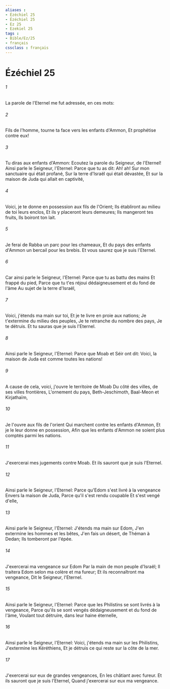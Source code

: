 ```yaml
---
aliases : 
- Ézéchiel 25
- Ézéchiel 25
- Ez 25
- Ezekiel 25
tags : 
- Bible/Ez/25
- français
cssclass : français
---
```


# Ézéchiel 25

###### 1
La parole de l'Eternel me fut adressée, en ces mots:
###### 2
Fils de l'homme, tourne ta face vers les enfants d'Ammon, Et prophétise contre eux!
###### 3
Tu diras aux enfants d'Ammon: Ecoutez la parole du Seigneur, de l'Eternel! Ainsi parle le Seigneur, l'Eternel: Parce que tu as dit: Ah! ah! Sur mon sanctuaire qui était profané, Sur la terre d'Israël qui était dévastée, Et sur la maison de Juda qui allait en captivité,
###### 4
Voici, je te donne en possession aux fils de l'Orient; Ils établiront au milieu de toi leurs enclos, Et ils y placeront leurs demeures; Ils mangeront tes fruits, Ils boiront ton lait.
###### 5
Je ferai de Rabba un parc pour les chameaux, Et du pays des enfants d'Ammon un bercail pour les brebis. Et vous saurez que je suis l'Eternel.
###### 6
Car ainsi parle le Seigneur, l'Eternel: Parce que tu as battu des mains Et frappé du pied, Parce que tu t'es réjoui dédaigneusement et du fond de l'âme Au sujet de la terre d'Israël,
###### 7
Voici, j'étends ma main sur toi, Et je te livre en proie aux nations; Je t'extermine du milieu des peuples, Je te retranche du nombre des pays, Je te détruis. Et tu sauras que je suis l'Eternel.
###### 8
Ainsi parle le Seigneur, l'Eternel: Parce que Moab et Séir ont dit: Voici, la maison de Juda est comme toutes les nations!
###### 9
A cause de cela, voici, j'ouvre le territoire de Moab Du côté des villes, de ses villes frontières, L'ornement du pays, Beth-Jeschimoth, Baal-Meon et Kirjathaïm,
###### 10
Je l'ouvre aux fils de l'orient Qui marchent contre les enfants d'Ammon, Et je le leur donne en possession, Afin que les enfants d'Ammon ne soient plus comptés parmi les nations.
###### 11
J'exercerai mes jugements contre Moab. Et ils sauront que je suis l'Eternel.
###### 12
Ainsi parle le Seigneur, l'Eternel: Parce qu'Edom s'est livré à la vengeance Envers la maison de Juda, Parce qu'il s'est rendu coupable Et s'est vengé d'elle,
###### 13
Ainsi parle le Seigneur, l'Eternel: J'étends ma main sur Edom, J'en extermine les hommes et les bêtes, J'en fais un désert, de Théman à Dedan; Ils tomberont par l'épée.
###### 14
J'exercerai ma vengeance sur Edom Par la main de mon peuple d'Israël; Il traitera Edom selon ma colère et ma fureur; Et ils reconnaîtront ma vengeance, Dit le Seigneur, l'Eternel.
###### 15
Ainsi parle le Seigneur, l'Eternel: Parce que les Philistins se sont livrés à la vengeance, Parce qu'ils se sont vengés dédaigneusement et du fond de l'âme, Voulant tout détruire, dans leur haine éternelle,
###### 16
Ainsi parle le Seigneur, l'Eternel: Voici, j'étends ma main sur les Philistins, J'extermine les Kéréthiens, Et je détruis ce qui reste sur la côte de la mer.
###### 17
J'exercerai sur eux de grandes vengeances, En les châtiant avec fureur. Et ils sauront que je suis l'Eternel, Quand j'exercerai sur eux ma vengeance.
